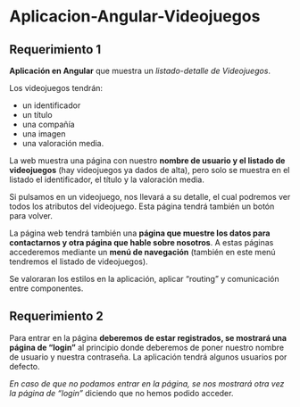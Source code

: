 # Aplicacion-Angular-Videojuegos

## Requerimiento 1

**Aplicación en Angular** que muestra un *listado-detalle de Videojuegos*.

Los videojuegos tendrán:
+ un identificador
+ un título
+ una compañía
+ una imagen 
+ una valoración media.

La web muestra una página con nuestro **nombre de usuario y el listado de videojuegos** (hay videojuegos ya dados de alta), pero solo se muestra en el listado el identificador, el título y la valoración media.

Si pulsamos en un videojuego, nos llevará a su detalle, el cual podremos ver todos los atributos del videojuego. Esta página tendrá también un botón para volver.

La página web tendrá también una **página que muestre los datos para contactarnos y otra página que hable sobre nosotros**. A estas páginas accederemos mediante un **menú de navegación** (también en este menú tendremos el listado de videojuegos).

Se valoraran los estilos en la aplicación, aplicar “routing” y comunicación entre componentes.


## Requerimiento 2

Para entrar en la página **deberemos de estar registrados, se mostrará una página de “login”** al principio donde deberemos de poner nuestro nombre de usuario y nuestra contraseña. La aplicación tendrá algunos usuarios por defecto.

*En caso de que no podamos entrar en la página, se nos mostrará otra vez la página de “login”* diciendo que no hemos podido acceder.
